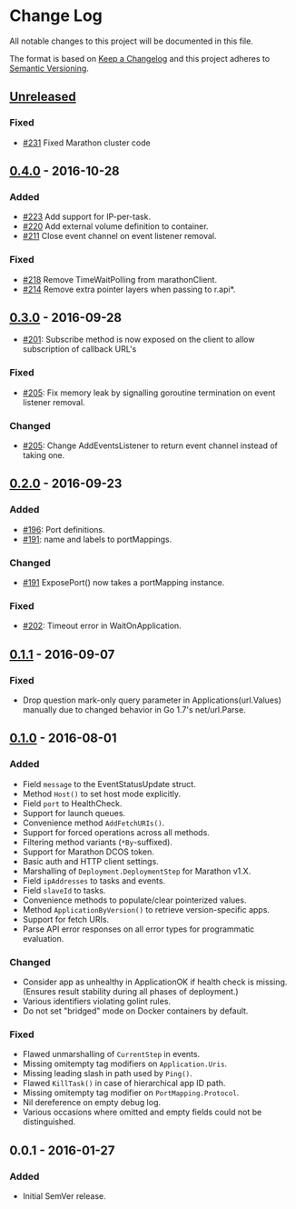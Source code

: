 # Change Log
All notable changes to this project will be documented in this file.

The format is based on [Keep a Changelog](http://keepachangelog.com/)
and this project adheres to [Semantic Versioning](http://semver.org/).

## [Unreleased]

### Fixed
- [#231][PR231] Fixed Marathon cluster code

## [0.4.0] - 2016-10-28
### Added
- [#223][PR223] Add support for IP-per-task.
- [#220][PR220] Add external volume definition to container.
- [#211][PR211] Close event channel on event listener removal.

### Fixed
- [#218][PR218] Remove TimeWaitPolling from marathonClient.
- [#214][PR214] Remove extra pointer layers when passing to r.api*.

## [0.3.0] - 2016-09-28
- [#201][PR201]: Subscribe method is now exposed on the client to allow subscription of callback URL's

### Fixed
- [#205][PR205]: Fix memory leak by signalling goroutine termination on event listener removal.

### Changed
- [#205][PR205]: Change AddEventsListener to return event channel instead of taking one.

## [0.2.0] - 2016-09-23
### Added
- [#196][PR196]: Port definitions.
- [#191][PR191]: name and labels to portMappings.

### Changed
- [#191][PR191] ExposePort() now takes a portMapping instance.

### Fixed
- [#202][PR202]: Timeout error in WaitOnApplication.

## [0.1.1] - 2016-09-07
### Fixed
- Drop question mark-only query parameter in Applications(url.Values) manually
  due to changed behavior in Go 1.7's net/url.Parse.

## [0.1.0] - 2016-08-01
### Added
- Field `message` to the EventStatusUpdate struct.
- Method `Host()` to set host mode explicitly.
- Field `port` to HealthCheck.
- Support for launch queues.
- Convenience method `AddFetchURIs()`.
- Support for forced operations across all methods.
- Filtering method variants (`*By`-suffixed).
- Support for Marathon DCOS token.
- Basic auth and HTTP client settings.
- Marshalling of `Deployment.DeploymentStep` for Marathon v1.X.
- Field `ipAddresses` to tasks and events.
- Field `slaveId` to tasks.
- Convenience methods to populate/clear pointerized values.
- Method `ApplicationByVersion()` to retrieve version-specific apps.
- Support for fetch URIs.
- Parse API error responses on all error types for programmatic evaluation.

### Changed
- Consider app as unhealthy in ApplicationOK if health check is missing. (Ensures result stability during all phases of deployment.)
- Various identifiers violating golint rules.
- Do not set "bridged" mode on Docker containers by default.

### Fixed
- Flawed unmarshalling of `CurrentStep` in events.
- Missing omitempty tag modifiers on `Application.Uris`.
- Missing leading slash in path used by `Ping()`.
- Flawed `KillTask()` in case of hierarchical app ID path.
- Missing omitempty tag modifier on `PortMapping.Protocol`.
- Nil dereference on empty debug log.
- Various occasions where omitted and empty fields could not be distinguished.

## 0.0.1 - 2016-01-27
### Added
- Initial SemVer release.

[Unreleased]: https://github.com/gambol99/go-marathon/compare/v0.4.0...HEAD
[0.4.0]: https://github.com/gambol99/go-marathon/compare/v0.3.0...v0.4.0
[0.3.0]: https://github.com/gambol99/go-marathon/compare/v0.2.0...v0.3.0
[0.2.0]: https://github.com/gambol99/go-marathon/compare/v0.1.1...v0.2.0
[0.1.1]: https://github.com/gambol99/go-marathon/compare/v0.1.0...v0.1.1
[0.1.0]: https://github.com/gambol99/go-marathon/compare/v0.0.1...v0.1.0

[PR231]: https://github.com/gambol99/go-marathon/pull/231
[PR223]: https://github.com/gambol99/go-marathon/pull/223
[PR220]: https://github.com/gambol99/go-marathon/pull/220
[PR218]: https://github.com/gambol99/go-marathon/pull/218
[PR214]: https://github.com/gambol99/go-marathon/pull/214
[PR211]: https://github.com/gambol99/go-marathon/pull/211
[PR205]: https://github.com/gambol99/go-marathon/pull/205
[PR202]: https://github.com/gambol99/go-marathon/pull/202
[PR201]: https://github.com/gambol99/go-marathon/pull/201
[PR196]: https://github.com/gambol99/go-marathon/pull/196
[PR191]: https://github.com/gambol99/go-marathon/pull/191
